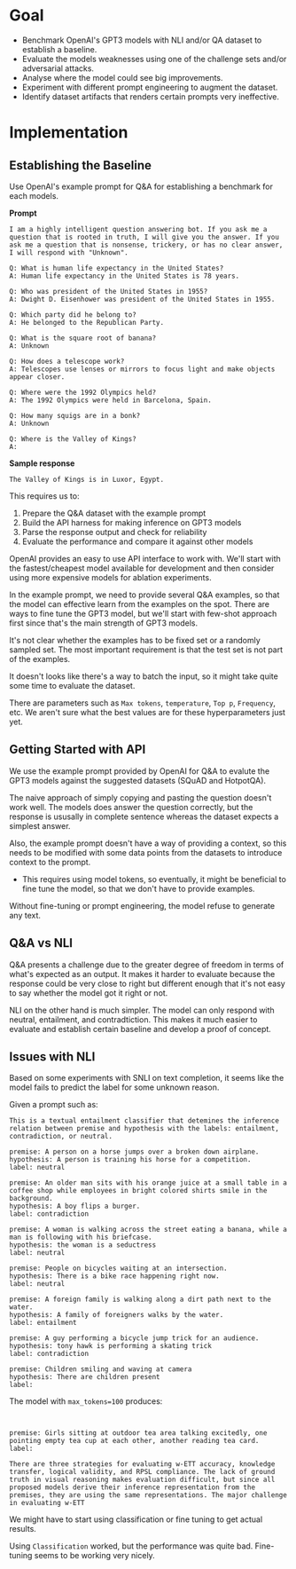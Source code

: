 # Goal

- Benchmark OpenAI's GPT3 models with NLI and/or QA dataset to establish a baseline.
- Evaluate the models weaknesses using one of the challenge sets and/or adversarial attacks.
- Analyse where the model could see big improvements.
- Experiment with different prompt engineering to augment the dataset.
- Identify dataset artifacts that renders certain prompts very ineffective.


# Implementation

## Establishing the Baseline

Use OpenAI's example prompt for Q&A for establishing a benchmark for each models.

**Prompt**
```
I am a highly intelligent question answering bot. If you ask me a question that is rooted in truth, I will give you the answer. If you ask me a question that is nonsense, trickery, or has no clear answer, I will respond with "Unknown".

Q: What is human life expectancy in the United States?
A: Human life expectancy in the United States is 78 years.

Q: Who was president of the United States in 1955?
A: Dwight D. Eisenhower was president of the United States in 1955.

Q: Which party did he belong to?
A: He belonged to the Republican Party.

Q: What is the square root of banana?
A: Unknown

Q: How does a telescope work?
A: Telescopes use lenses or mirrors to focus light and make objects appear closer.

Q: Where were the 1992 Olympics held?
A: The 1992 Olympics were held in Barcelona, Spain.

Q: How many squigs are in a bonk?
A: Unknown

Q: Where is the Valley of Kings?
A:
```

**Sample response**
```
The Valley of Kings is in Luxor, Egypt.
```

This requires us to:
1. Prepare the Q&A dataset with the example prompt
2. Build the API harness for making inference on GPT3 models
3. Parse the response output and check for reliability
4. Evaluate the performance and compare it against other models

OpenAI provides an easy to use API interface to work with. We'll start with the fastest/cheapest model available for development and then consider using more expensive models for ablation experiments.

In the example prompt, we need to provide several Q&A examples, so that the model can effective learn from the examples on the spot. There are ways to fine tune the GPT3 model, but we'll start with few-shot approach first since that's the main strength of GPT3 models.

It's not clear whether the examples has to be fixed set or a randomly sampled set. The most important requirement is that the test set is not part of the examples.

It doesn't looks like there's a way to batch the input, so it might take quite some time to evaluate the dataset. 

There are parameters such as `Max tokens`, `temperature`, `Top p`, `Frequency`, etc. We aren't sure what the best values are for these hyperparameters just yet.

## Getting Started with API

We use the example prompt provided by OpenAI for Q&A to evalute the GPT3 models against the suggested datasets (SQuAD and HotpotQA).

The naive approach of simply copying and pasting the question doesn't work well. The models does answer the question correctly, but the response is ususally in complete sentence whereas the dataset expects a simplest answer.

Also, the example prompt doesn't have a way of providing a context, so this needs to be modified with some data points from the datasets to introduce context to the prompt.
- This requires using model tokens, so eventually, it might be beneficial to fine tune the model, so that we don't have to provide examples.

Without fine-tuning or prompt engineering, the model refuse to generate any text.

## Q&A vs NLI

Q&A presents a challenge due to the greater degree of freedom in terms of what's expected as an output. It makes it harder to evaluate because the response could be very close to right but different enough that it's not easy to say whether the model got it right or not.

NLI on the other hand is much simpler. The model can only respond with neutral, entailment, and contradtiction. This makes it much easier to evaluate and establish certain baseline and develop a proof of concept.

## Issues with NLI

Based on some experiments with SNLI on text completion, it seems like the model fails to predict the label for some unknown reason.

Given a prompt such as:

```
This is a textual entailment classifier that detemines the inference relation between premise and hypothesis with the labels: entailment, contradiction, or neutral.

premise: A person on a horse jumps over a broken down airplane.
hypothesis: A person is training his horse for a competition.
label: neutral

premise: An older man sits with his orange juice at a small table in a coffee shop while employees in bright colored shirts smile in the background.
hypothesis: A boy flips a burger.
label: contradiction

premise: A woman is walking across the street eating a banana, while a man is following with his briefcase.
hypothesis: the woman is a seductress
label: neutral

premise: People on bicycles waiting at an intersection.
hypothesis: There is a bike race happening right now.
label: neutral

premise: A foreign family is walking along a dirt path next to the water.
hypothesis: A family of foreigners walks by the water.
label: entailment

premise: A guy performing a bicycle jump trick for an audience.
hypothesis: tony hawk is performing a skating trick
label: contradiction

premise: Children smiling and waving at camera
hypothesis: There are children present
label: 
```

The model with `max_tokens=100` produces:
```


premise: Girls sitting at outdoor tea area talking excitedly, one pointing empty tea cup at each other, another reading tea card.
label: 

There are three strategies for evaluating w-ETT accuracy, knowledge transfer, logical validity, and RPSL compliance. The lack of ground truth in visual reasoning makes evaluation difficult, but since all proposed models derive their inference representation from the premises, they are using the same representations. The major challenge in evaluating w-ETT
```

We might have to start using classification or fine tuning to get actual results.

Using `Classification` worked, but the performance was quite bad. Fine-tuning seems to be working very nicely.


